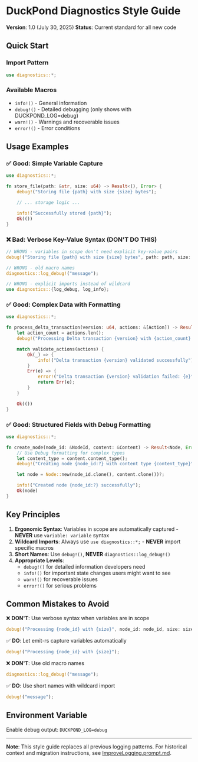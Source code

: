 # DuckPond Diagnostics Style Guide

**Version**: 1.0 (July 30, 2025)
**Status**: Current standard for all new code

## Quick Start

### Import Pattern

```rust
use diagnostics::*;
```

### Available Macros

- `info!()` - General information
- `debug!()` - Detailed debugging (only shows with DUCKPOND_LOG=debug)
- `warn!()` - Warnings and recoverable issues
- `error!()` - Error conditions

## Usage Examples

### ✅ **Good: Simple Variable Capture**

```rust
use diagnostics::*;

fn store_file(path: &str, size: u64) -> Result<(), Error> {
    debug!("Storing file {path} with size {size} bytes");

    // ... storage logic ...

    info!("Successfully stored {path}");
    Ok(())
}
```

### ❌ **Bad: Verbose Key-Value Syntax (DON'T DO THIS)**

```rust
// WRONG - variables in scope don't need explicit key-value pairs
debug!("Storing file {path} with size {size} bytes", path: path, size: size);

// WRONG - old macro names
diagnostics::log_debug!("message");

// WRONG - explicit imports instead of wildcard
use diagnostics::{log_debug, log_info};
```

### ✅ **Good: Complex Data with Formatting**

```rust
use diagnostics::*;

fn process_delta_transaction(version: u64, actions: &[Action]) -> Result<(), Error> {
    let action_count = actions.len();
    debug!("Processing Delta transaction {version} with {action_count} actions");

    match validate_actions(actions) {
        Ok(_) => {
            info!("Delta transaction {version} validated successfully");
        }
        Err(e) => {
            error!("Delta transaction {version} validation failed: {e}");
            return Err(e);
        }
    }

    Ok(())
}
```

### ✅ **Good: Structured Fields with Debug Formatting**

```rust
use diagnostics::*;

fn create_node(node_id: &NodeId, content: &Content) -> Result<Node, Error> {
    // Use Debug formatting for complex types
    let content_type = content.content_type();
    debug!("Creating node {node_id:?} with content type {content_type}");

    let node = Node::new(node_id.clone(), content.clone())?;

    info!("Created node {node_id:?} successfully");
    Ok(node)
}
```

## Key Principles

1. **Ergonomic Syntax**: Variables in scope are automatically captured - **NEVER** use `variable: variable` syntax
2. **Wildcard Imports**: Always use `use diagnostics::*;` - **NEVER** import specific macros
3. **Short Names**: Use `debug!()`, **NEVER** `diagnostics::log_debug!()`
4. **Appropriate Levels**:
   - `debug!()` for detailed information developers need
   - `info!()` for important state changes users might want to see
   - `warn!()` for recoverable issues
   - `error!()` for serious problems

## Common Mistakes to Avoid

❌ **DON'T**: Use verbose syntax when variables are in scope
```rust
debug!("Processing {node_id} with {size}", node_id: node_id, size: size);
```

✅ **DO**: Let emit-rs capture variables automatically
```rust
debug!("Processing {node_id} with {size}");
```

❌ **DON'T**: Use old macro names
```rust
diagnostics::log_debug!("message");
```

✅ **DO**: Use short names with wildcard import
```rust
debug!("message");
```

## Environment Variable

Enable debug output: `DUCKPOND_LOG=debug`

---

**Note**: This style guide replaces all previous logging patterns. For historical context and migration instructions, see [ImproveLogging.prompt.md](./ImproveLogging.prompt.md).
